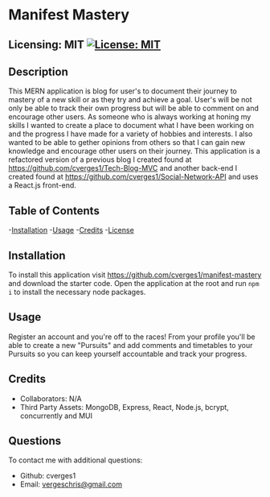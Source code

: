 
  # Manifest Mastery
  ## Licensing: MIT [![License: MIT](https://img.shields.io/badge/License-MIT-yellow.svg)](https://opensource.org/licenses/MIT)

  ## Description
  This MERN application is blog for user's to document their journey to mastery of a new skill or as they try and achieve a goal. User's will be not only be able to track their own progress but will be able to comment on and encourage other users. As someone who is always working at honing my skills I wanted to create a place to document what I have been working on and the progress I have made for a variety of hobbies and interests. I also wanted to be able to gether opinions from others so that I can gain new knowledge and encourage other users on their journey. This application is a refactored version of a previous blog I created found at https://github.com/cverges1/Tech-Blog-MVC and another back-end I created found at https://github.com/cverges1/Social-Network-API and uses a React.js front-end. 
  
  ## Table of Contents
  
  -[Installation](#installation)
  -[Usage](#usage)
  -[Credits](#credits)
  -[License](#license)  

  ## Installation
  
  To install this application visit https://github.com/cverges1/manifest-mastery and download the starter code. Open the application at the root and run `npm i` to install the necessary node packages.
  
  ## Usage
  
  Register an account and you're off to the races! From your profile you'll be able to create a new "Pursuits" and add comments and timetables to your Pursuits so you can keep yourself accountable and track your progress.
  
  ## Credits
  
  - Collaborators: N/A
  - Third Party Assets: MongoDB, Express, React, Node.js, bcrypt, concurrently and MUI

  ## Questions
  To contact me with additional questions:
  - Github: cverges1
  - Email: vergeschris@gmail.com